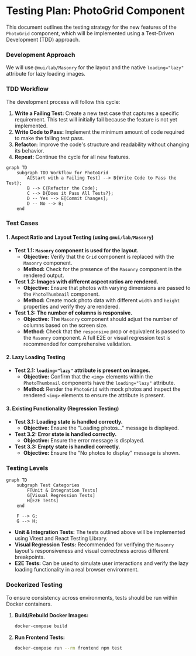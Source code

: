 # Testing Plan: PhotoGrid Component

This document outlines the testing strategy for the new features of the `PhotoGrid` component, which will be implemented using a Test-Driven Development (TDD) approach.

### Development Approach

We will use `@mui/lab/Masonry` for the layout and the native `loading="lazy"` attribute for lazy loading images.

### TDD Workflow

The development process will follow this cycle:

1.  **Write a Failing Test:** Create a new test case that captures a specific requirement. This test will initially fail because the feature is not yet implemented.
2.  **Write Code to Pass:** Implement the minimum amount of code required to make the failing test pass.
3.  **Refactor:** Improve the code's structure and readability without changing its behavior.
4.  **Repeat:** Continue the cycle for all new features.

```mermaid
graph TD
    subgraph TDD Workflow for PhotoGrid
        A[Start with a Failing Test] --> B{Write Code to Pass the Test};
        B --> C{Refactor the Code};
        C --> D{Does it Pass All Tests?};
        D -- Yes --> E[Commit Changes];
        D -- No --> B;
    end
```

### Test Cases

#### 1. Aspect Ratio and Layout Testing (using `@mui/lab/Masonry`)

*   **Test 1.1: `Masonry` component is used for the layout.**
    *   **Objective:** Verify that the `Grid` component is replaced with the `Masonry` component.
    *   **Method:** Check for the presence of the `Masonry` component in the rendered output.
*   **Test 1.2: Images with different aspect ratios are rendered.**
    *   **Objective:** Ensure that photos with varying dimensions are passed to the `PhotoThumbnail` component.
    *   **Method:** Create mock photo data with different `width` and `height` properties and verify they are rendered.
*   **Test 1.3: The number of columns is responsive.**
    *   **Objective:** The `Masonry` component should adjust the number of columns based on the screen size.
    *   **Method:** Check that the `responsive` prop or equivalent is passed to the `Masonry` component. A full E2E or visual regression test is recommended for comprehensive validation.

#### 2. Lazy Loading Testing

*   **Test 2.1: `loading="lazy"` attribute is present on images.**
    *   **Objective:** Confirm that the `<img>` elements within the `PhotoThumbnail` components have the `loading="lazy"` attribute.
    *   **Method:** Render the `PhotoGrid` with mock photos and inspect the rendered `<img>` elements to ensure the attribute is present.

#### 3. Existing Functionality (Regression Testing)

*   **Test 3.1: Loading state is handled correctly.**
    *   **Objective:** Ensure the "Loading photos..." message is displayed.
*   **Test 3.2: Error state is handled correctly.**
    *   **Objective:** Ensure the error message is displayed.
*   **Test 3.3: Empty state is handled correctly.**
    *   **Objective:** Ensure the "No photos to display" message is shown.

### Testing Levels

```mermaid
graph TD
    subgraph Test Categories
        F[Unit & Integration Tests]
        G[Visual Regression Tests]
        H[E2E Tests]
    end

    F --> G;
    G --> H;
```

*   **Unit & Integration Tests:** The tests outlined above will be implemented using Vitest and React Testing Library.
*   **Visual Regression Tests:** Recommended for verifying the `Masonry` layout's responsiveness and visual correctness across different breakpoints.
*   **E2E Tests:** Can be used to simulate user interactions and verify the lazy loading functionality in a real browser environment.

### Dockerized Testing

To ensure consistency across environments, tests should be run within Docker containers.

1.  **Build/Rebuild Docker Images:**
    ```bash
    docker-compose build
    ```

2.  **Run Frontend Tests:**
    ```bash
    docker-compose run --rm frontend npm test
    ```